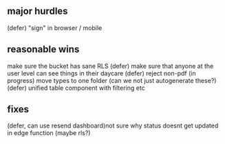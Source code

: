 ## major hurdles

(defer) "sign" in browser / mobile

## reasonable wins

make sure the bucket has sane RLS
(defer) make sure that anyone at the user level can see things in their daycare
(defer) reject non-pdf
(in progress) move types to one folder (can we not just autogenerate these?)
(defer) unified table component with filtering etc

## fixes

(defer, can use resend dashboard)not sure why status doesnt get updated in edge function (maybe rls?)
